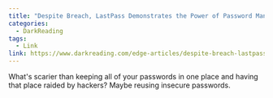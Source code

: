 ```yaml
---
title: "Despite Breach, LastPass Demonstrates the Power of Password Management"
categories:
  - DarkReading
tags:
  - Link
link: https://www.darkreading.com/edge-articles/despite-breach-lastpass-demonstrates-the-power-of-password-management
---
```

  
What's scarier than keeping all of your passwords in one place and having that place raided by hackers? Maybe reusing insecure passwords.
